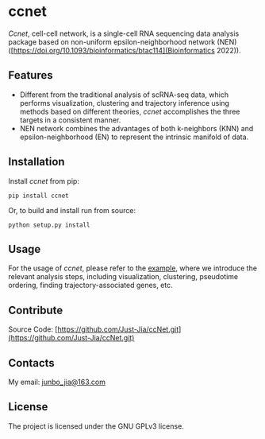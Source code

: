 # ccnet

*Ccnet*, cell-cell network, is a single-cell RNA sequencing data analysis package based on non-uniform epsilon-neighborhood network (NEN) ([https://doi.org/10.1093/bioinformatics/btac114](Bioinformatics 2022)).

## Features

- Different from the traditional analysis of scRNA-seq data, which performs visualization, clustering and trajectory inference using methods based on different theories, *ccnet* accomplishes the three targets in a consistent manner.
- NEN network combines the advantages of both k-neighbors (KNN) and epsilon-neighborhood (EN) to represent the intrinsic manifold of data.


## Installation

Install *ccnet* from pip:

	pip install ccnet

Or, to build and install run from source:

	python setup.py install

## Usage

For the usage of *ccnet*, please refer to the [example](example/example_guo2010.ipynb), where we introduce the relevant analysis steps, including visualization, clustering, pseudotime ordering, finding trajectory-associated genes, etc.

## Contribute

Source Code: [https://github.com/Just-Jia/ccNet.git](https://github.com/Just-Jia/ccNet.git)

## Contacts

My email: junbo_jia@163.com

## License

The project is licensed under the GNU GPLv3 license.
